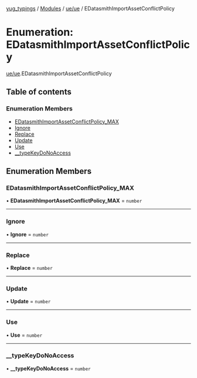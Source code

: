 [yug_typings](../README.md) / [Modules](../modules.md) / [ue/ue](../modules/ue_ue.md) / EDatasmithImportAssetConflictPolicy

# Enumeration: EDatasmithImportAssetConflictPolicy

[ue/ue](../modules/ue_ue.md).EDatasmithImportAssetConflictPolicy

## Table of contents

### Enumeration Members

- [EDatasmithImportAssetConflictPolicy\_MAX](ue_ue.EDatasmithImportAssetConflictPolicy.md#edatasmithimportassetconflictpolicy_max)
- [Ignore](ue_ue.EDatasmithImportAssetConflictPolicy.md#ignore)
- [Replace](ue_ue.EDatasmithImportAssetConflictPolicy.md#replace)
- [Update](ue_ue.EDatasmithImportAssetConflictPolicy.md#update)
- [Use](ue_ue.EDatasmithImportAssetConflictPolicy.md#use)
- [\_\_typeKeyDoNoAccess](ue_ue.EDatasmithImportAssetConflictPolicy.md#__typekeydonoaccess)

## Enumeration Members

### EDatasmithImportAssetConflictPolicy\_MAX

• **EDatasmithImportAssetConflictPolicy\_MAX** = `number`

___

### Ignore

• **Ignore** = `number`

___

### Replace

• **Replace** = `number`

___

### Update

• **Update** = `number`

___

### Use

• **Use** = `number`

___

### \_\_typeKeyDoNoAccess

• **\_\_typeKeyDoNoAccess** = `number`
